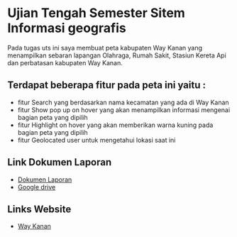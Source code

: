 # Ujian Tengah Semester Sitem Informasi geografis

<p>Pada tugas uts ini saya membuat peta kabupaten Way Kanan yang menampilkan sebaran lapangan Olahraga, Rumah Sakit, Stasiun Kereta Api dan perbatasan kabupaten Way Kanan. </p>

## Terdapat beberapa fitur pada peta ini yaitu :
* fitur Search yang berdasarkan nama kecamatan yang ada di Way Kanan 
* fitur Show pop up on hover yang akan menampilkan informasi mengenai bagian peta yang dipilih
* fitur Highlight on hover yang akan memberikan warna kuning pada bagian peta yang dipilih 
* fitur Geolocated user untuk mengetahui lokasi saat ini

## Link Dokumen Laporan
* [Dokumen Laporan](https://drive.google.com/file/d/1gO6vmqTbgDlGCqoJ_u625z7eDOy0tYUw/view?usp=sharing)
* [Google drive](https://drive.google.com/file/d/1gO6vmqTbgDlGCqoJ_u625z7eDOy0tYUw/view?usp=sharing)

## Links Website
* [Way Kanan](https://way-kanan.000webhostapp.com/)
